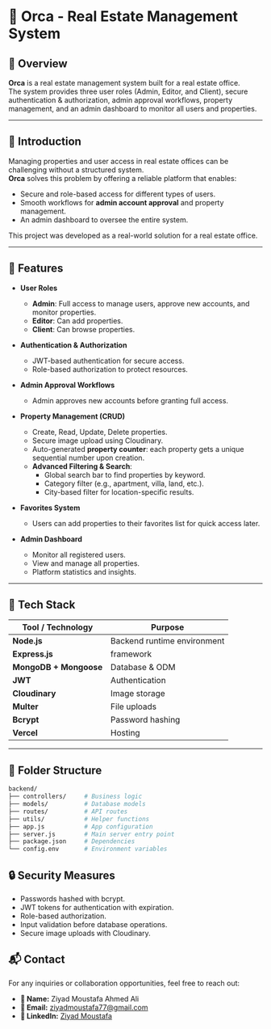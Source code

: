 # 🏢 Orca - Real Estate Management System  

## 📌 Overview  
**Orca** is a real estate management system built for a real estate office.  
The system provides three user roles (Admin, Editor, and Client), secure authentication & authorization, admin approval workflows, property management, and an admin dashboard to monitor all users and properties.  

---

## 🎯 Introduction  
Managing properties and user access in real estate offices can be challenging without a structured system.  
**Orca** solves this problem by offering a reliable platform that enables:  
- Secure and role-based access for different types of users.  
- Smooth workflows for **admin account approval** and property management. 
- An admin dashboard to oversee the entire system.  

This project was developed as a real-world solution for a real estate office.  

---

## 🚀 Features  

- **User Roles**  
  - **Admin**: Full access to manage users, approve new accounts, and monitor properties.  
  - **Editor**: Can add properties.  
  - **Client**: Can browse properties.  

- **Authentication & Authorization**  
  - JWT-based authentication for secure access.  
  - Role-based authorization to protect resources.  

- **Admin Approval Workflows**  
  - Admin approves new accounts before granting full access. 

- **Property Management (CRUD)**  
  - Create, Read, Update, Delete properties.  
  - Secure image upload using Cloudinary.  
  - Auto-generated **property counter**: each property gets a unique sequential number upon creation.  
  - **Advanced Filtering & Search**:  
    - Global search bar to find properties by keyword.  
    - Category filter (e.g., apartment, villa, land, etc.).  
    - City-based filter for location-specific results.
      
- **Favorites System**  
  - Users can add properties to their favorites list for quick access later.

- **Admin Dashboard**  
  - Monitor all registered users.  
  - View and manage all properties.  
  - Platform statistics and insights.  

---

## 🧰 Tech Stack  

| Tool / Technology | Purpose |
|-------------------|---------|
| **Node.js** | Backend runtime environment |
| **Express.js** | framework |
| **MongoDB + Mongoose** | Database & ODM |
| **JWT** | Authentication |
| **Cloudinary** | Image storage |
| **Multer** | File uploads |
| **Bcrypt** | Password hashing |
| **Vercel** | Hosting |

---

## 📂 Folder Structure  

```bash
backend/
├── controllers/     # Business logic
├── models/          # Database models
├── routes/          # API routes
├── utils/           # Helper functions
├── app.js           # App configuration
├── server.js        # Main server entry point
├── package.json     # Dependencies
└── config.env       # Environment variables
```

## 🔒 Security Measures

- Passwords hashed with bcrypt.
- JWT tokens for authentication with expiration.
- Role-based authorization.
- Input validation before database operations.
- Secure image uploads with Cloudinary.

## 📬 Contact  

For any inquiries or collaboration opportunities, feel free to reach out:  

- **👤 Name:** Ziyad Moustafa Ahmed Ali  
- **📧 Email:** ziyadmoustafa77@gmail.com  
- **💼 LinkedIn:** [Ziyad Moustafa](www.linkedin.com/in/ziyad-moustafa)

